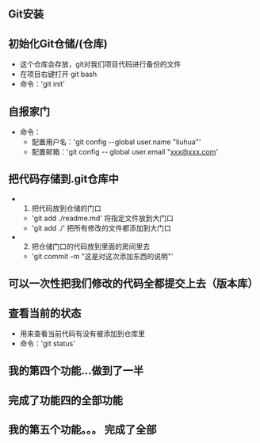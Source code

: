 ## Git安装

## 初始化Git仓储/(仓库)
 - 这个仓库会存放，git对我们项目代码进行备份的文件
 - 在项目右键打开 git bash
 - 命令：'git init'

## 自报家门
 - 命令：
    + 配置用户名：'git config --global user.name "liuhua"'
    + 配置邮箱：'git config -- global user.email "xxx@xxx.com'

## 把代码存储到.git仓库中
 - 1. 把代码放到仓储的门口
    + 'git add ./readme.md'   将指定文件放到大门口
    + 'git add ./' 把所有修改的文件都添加到大门口
 - 2. 把仓储门口的代码放到里面的房间里去
    + 'git commit -m "这是对这次添加东西的说明"'

## 可以一次性把我们修改的代码全都提交上去（版本库）


## 查看当前的状态
 - 用来查看当前代码有没有被添加到仓库里
 - 命令：'git status'

## 我的第四个功能...做到了一半
## 完成了功能四的全部功能

## 我的第五个功能。。。 完成了全部


 
